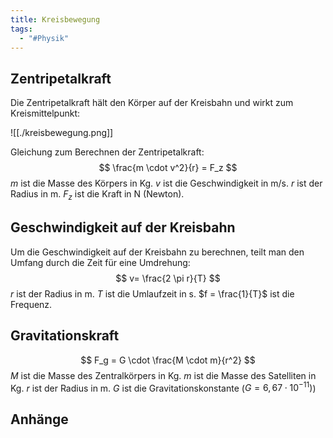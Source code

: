 ```yaml
---
title: Kreisbewegung
tags:
  - "#Physik"
---
```


## Zentripetalkraft

Die Zentripetalkraft hält den Körper auf der Kreisbahn und wirkt zum Kreismittelpunkt:

![[./kreisbewegung.png]]

Gleichung zum Berechnen der Zentripetalkraft:
$$ \frac{m \cdot v^2}{r} = F_z $$
$m$ ist die Masse des Körpers in Kg.
$v$ ist die Geschwindigkeit in m/s.
$r$ ist der Radius in m.
$F_z$ ist die Kraft in N (Newton).

## Geschwindigkeit auf der Kreisbahn
Um die Geschwindigkeit auf der Kreisbahn zu berechnen, teilt man den Umfang durch die Zeit für eine Umdrehung:
$$ v= \frac{2 \pi r}{T} $$
$r$ ist der Radius in m.
$T$ ist die Umlaufzeit in s.
$f = \frac{1}{T}$ ist die Frequenz.

## Gravitationskraft
$$ F_g = G \cdot \frac{M \cdot m}{r^2} $$
$M$ ist die Masse des Zentralkörpers in Kg.
$m$ ist die Masse des Satelliten in Kg.
$r$ ist der Radius in m.
$G$ ist die Gravitationskonstante ($G=6,67 \cdot 10^{-11})$)

## Anhänge